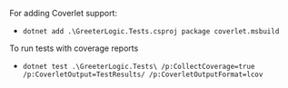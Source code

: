 For adding Coverlet support:

* `dotnet add .\GreeterLogic.Tests.csproj package coverlet.msbuild`

To run tests with coverage reports

* `dotnet test .\GreeterLogic.Tests\ /p:CollectCoverage=true /p:CoverletOutput=TestResults/ /p:CoverletOutputFormat=lcov`